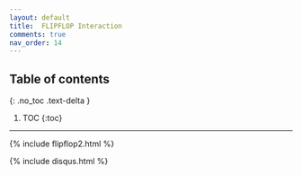 ```yaml
---
layout: default
title:  FLIPFLOP Interaction
comments: true
nav_order: 14
---
```


## Table of contents
{: .no_toc .text-delta }

1. TOC
{:toc}

---

{% include flipflop2.html %}

{% include disqus.html %}
